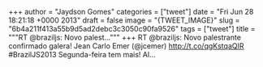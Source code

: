 
+++
author = "Jaydson Gomes"
categories = ["tweet"]
date = "Fri Jun 28 18:21:18 +0000 2013"
draft = false
image = "{TWEET_IMAGE}"
slug = "6b4a211f413a55b9d5ad2debc3c3050c90fa9526"
tags = ["tweet"]
title = """RT @braziljs: Novo palest..."""
+++
RT @braziljs: Novo palestrante confirmado galera! Jean Carlo Emer (@jcemer) http://t.co/qgKstqaQIR #BrazilJS2013 Segunda-feira tem mais! Al…
